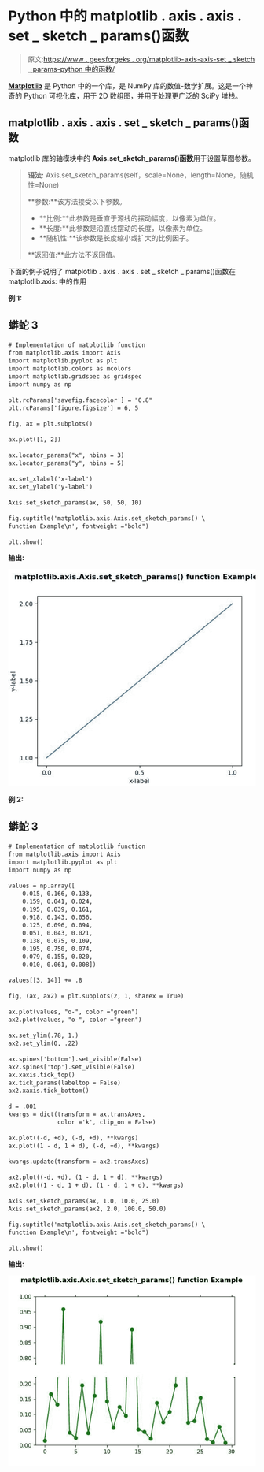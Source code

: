 # Python 中的 matplotlib . axis . axis . set _ sketch _ params()函数

> 原文:[https://www . geesforgeks . org/matplotlib-axis-axis-set _ sketch _ params-python 中的函数/](https://www.geeksforgeeks.org/matplotlib-axis-axis-set_sketch_params-function-in-python/)

[**Matplotlib**](https://www.geeksforgeeks.org/python-introduction-matplotlib/) 是 Python 中的一个库，是 NumPy 库的数值-数学扩展。这是一个神奇的 Python 可视化库，用于 2D 数组图，并用于处理更广泛的 SciPy 堆栈。

## matplotlib . axis . axis . set _ sketch _ params()函数

matplotlib 库的轴模块中的 **Axis.set_sketch_params()函数**用于设置草图参数。

> **语法:** Axis.set_sketch_params(self，scale=None，length=None，随机性=None)
> 
> **参数:**该方法接受以下参数。
> 
> *   **比例:**此参数是垂直于源线的摆动幅度，以像素为单位。
> *   **长度:**此参数是沿直线摆动的长度，以像素为单位。
> *   **随机性:**该参数是长度缩小或扩大的比例因子。
> 
> **返回值:**此方法不返回值。

下面的例子说明了 matplotlib . axis . axis . set _ sketch _ params()函数在 matplotlib.axis:
中的作用

**例 1:**

## 蟒蛇 3

```
# Implementation of matplotlib function
from matplotlib.axis import Axis
import matplotlib.pyplot as plt  
import matplotlib.colors as mcolors  
import matplotlib.gridspec as gridspec  
import numpy as np  

plt.rcParams['savefig.facecolor'] = "0.8"
plt.rcParams['figure.figsize'] = 6, 5

fig, ax = plt.subplots()  

ax.plot([1, 2])  

ax.locator_params("x", nbins = 3)  
ax.locator_params("y", nbins = 5)  

ax.set_xlabel('x-label')  
ax.set_ylabel('y-label')  

Axis.set_sketch_params(ax, 50, 50, 10)

fig.suptitle('matplotlib.axis.Axis.set_sketch_params() \
function Example\n', fontweight ="bold")  

plt.show() 
```

**输出:**

![](img/6deea6da5785b21c8d5d7fa597ad7c2b.png)

**例 2:**

## 蟒蛇 3

```
# Implementation of matplotlib function
from matplotlib.axis import Axis
import matplotlib.pyplot as plt  
import numpy as np  

values = np.array([  
    0.015, 0.166, 0.133,   
    0.159, 0.041, 0.024,  
    0.195, 0.039, 0.161,  
    0.918, 0.143, 0.056,  
    0.125, 0.096, 0.094,  
    0.051, 0.043, 0.021,  
    0.138, 0.075, 0.109,  
    0.195, 0.750, 0.074,   
    0.079, 0.155, 0.020,  
    0.010, 0.061, 0.008])  

values[[3, 14]] += .8

fig, (ax, ax2) = plt.subplots(2, 1, sharex = True)  

ax.plot(values, "o-", color ="green")  
ax2.plot(values, "o-", color ="green")  

ax.set_ylim(.78, 1.)   
ax2.set_ylim(0, .22)  

ax.spines['bottom'].set_visible(False)  
ax2.spines['top'].set_visible(False)  
ax.xaxis.tick_top()  
ax.tick_params(labeltop = False)  
ax2.xaxis.tick_bottom()  

d = .001
kwargs = dict(transform = ax.transAxes,   
              color ='k', clip_on = False)  

ax.plot((-d, +d), (-d, +d), **kwargs)         
ax.plot((1 - d, 1 + d), (-d, +d), **kwargs)   

kwargs.update(transform = ax2.transAxes)    

ax2.plot((-d, +d), (1 - d, 1 + d), **kwargs)  
ax2.plot((1 - d, 1 + d), (1 - d, 1 + d), **kwargs)   

Axis.set_sketch_params(ax, 1.0, 10.0, 25.0)  
Axis.set_sketch_params(ax2, 2.0, 100.0, 50.0) 

fig.suptitle('matplotlib.axis.Axis.set_sketch_params() \
function Example\n', fontweight ="bold")  

plt.show() 
```

**输出:**

![](img/a8fbaae85f490915d7e01a7b9ec3ae86.png)